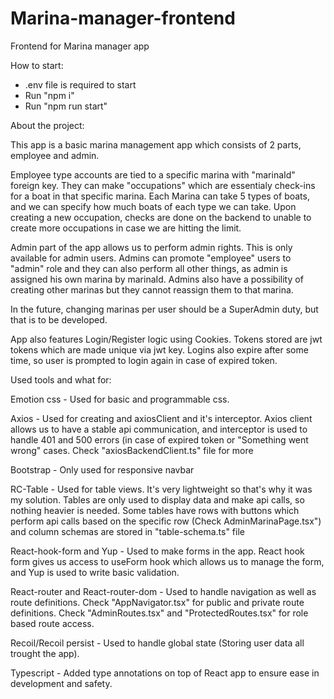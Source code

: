# Marina-manager-frontend
Frontend for Marina manager app

How to start: 
- .env file is required to start
- Run "npm i"
- Run "npm run start"

About the project:

This app is a basic marina management app which consists of 2 parts, employee and admin.

Employee type accounts are tied to a specific marina with "marinaId" foreign key. They can make "occupations" which are essentialy check-ins for a boat in that specific marina.
Each Marina can take 5 types of boats, and we can specify how much boats of each type we can take. Upon creating a new occupation, checks are done on the backend to unable to create 
more occupations in case we are hitting the limit. 

Admin part of the app allows us to perform admin rights. This is only available for admin users. Admins can promote "employee" users to "admin" role and they can also perform all other things, as admin 
is assigned his own marina by marinaId. Admins also have a possibility of creating other marinas but they cannot reassign them to that marina.

In the future, changing marinas per user should be a SuperAdmin duty, but that is to be developed. 

App also features Login/Register logic using Cookies. Tokens stored are jwt tokens which are made unique via jwt key.
Logins also expire after some time, so user is prompted to login again in case of expired token. 

Used tools and what for:

Emotion css - Used for basic and programmable css.

Axios - Used for creating and axiosClient and it's interceptor. Axios client allows us to have a stable api communication, and interceptor is used to handle 401 and 500 errors (in case of expired token or "Something went wrong" cases. Check "axiosBackendClient.ts" file for more

Bootstrap - Only used for responsive navbar

RC-Table - Used for table views. It's very lightweight so that's why it was my solution. Tables are only used to display data and make api calls, so nothing heavier is needed. Some tables have rows with buttons which perform api calls based on the specific row (Check AdminMarinaPage.tsx") and column schemas are stored in "table-schema.ts" file

React-hook-form and Yup - Used to make forms in the app. React hook form gives us access to useForm hook which allows us to manage the form, and Yup is used to write basic validation. 

React-router and React-router-dom - Used to handle navigation as well as route definitions. Check "AppNavigator.tsx" for public and private route definitions. Check "AdminRoutes.tsx" and "ProtectedRoutes.tsx" for role based route access.

Recoil/Recoil persist - Used to handle global state (Storing user data all trought the app).

Typescript - Added type annotations on top of React app to ensure ease in development and safety.
